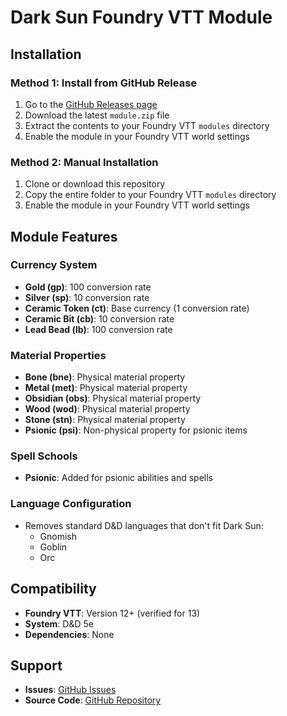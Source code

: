 # Dark Sun Foundry VTT Module

## Installation

### Method 1: Install from GitHub Release
1. Go to the [GitHub Releases page](https://github.com/ctbritt/dark-sun-foundry/releases)
2. Download the latest `module.zip` file
3. Extract the contents to your Foundry VTT `modules` directory
4. Enable the module in your Foundry VTT world settings

### Method 2: Manual Installation
1. Clone or download this repository
2. Copy the entire folder to your Foundry VTT `modules` directory
3. Enable the module in your Foundry VTT world settings

## Module Features

### Currency System
- **Gold (gp)**: 100 conversion rate
- **Silver (sp)**: 10 conversion rate  
- **Ceramic Token (ct)**: Base currency (1 conversion rate)
- **Ceramic Bit (cb)**: 10 conversion rate
- **Lead Bead (lb)**: 100 conversion rate

### Material Properties
- **Bone (bne)**: Physical material property
- **Metal (met)**: Physical material property
- **Obsidian (obs)**: Physical material property
- **Wood (wod)**: Physical material property
- **Stone (stn)**: Physical material property
- **Psionic (psi)**: Non-physical property for psionic items

### Spell Schools
- **Psionic**: Added for psionic abilities and spells

### Language Configuration
- Removes standard D&D languages that don't fit Dark Sun:
  - Gnomish
  - Goblin
  - Orc

## Compatibility
- **Foundry VTT**: Version 12+ (verified for 13)
- **System**: D&D 5e
- **Dependencies**: None

## Support
- **Issues**: [GitHub Issues](https://github.com/ctbritt/dark-sun-foundry/issues)
- **Source Code**: [GitHub Repository](https://github.com/ctbritt/dark-sun-foundry) 